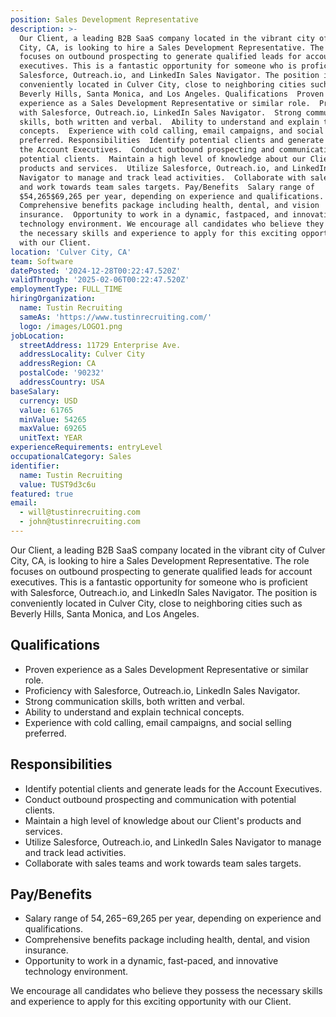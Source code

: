 ```yaml
---
position: Sales Development Representative
description: >-
  Our Client, a leading B2B SaaS company located in the vibrant city of Culver
  City, CA, is looking to hire a Sales Development Representative. The role
  focuses on outbound prospecting to generate qualified leads for account
  executives. This is a fantastic opportunity for someone who is proficient with
  Salesforce, Outreach.io, and LinkedIn Sales Navigator. The position is
  conveniently located in Culver City, close to neighboring cities such as
  Beverly Hills, Santa Monica, and Los Angeles. Qualifications  Proven
  experience as a Sales Development Representative or similar role.  Proficiency
  with Salesforce, Outreach.io, LinkedIn Sales Navigator.  Strong communication
  skills, both written and verbal.  Ability to understand and explain technical
  concepts.  Experience with cold calling, email campaigns, and social selling
  preferred. Responsibilities  Identify potential clients and generate leads for
  the Account Executives.  Conduct outbound prospecting and communication with
  potential clients.  Maintain a high level of knowledge about our Client's
  products and services.  Utilize Salesforce, Outreach.io, and LinkedIn Sales
  Navigator to manage and track lead activities.  Collaborate with sales teams
  and work towards team sales targets. Pay/Benefits  Salary range of
  $54,265$69,265 per year, depending on experience and qualifications. 
  Comprehensive benefits package including health, dental, and vision
  insurance.  Opportunity to work in a dynamic, fastpaced, and innovative
  technology environment. We encourage all candidates who believe they possess
  the necessary skills and experience to apply for this exciting opportunity
  with our Client.
location: 'Culver City, CA'
team: Software
datePosted: '2024-12-28T00:22:47.520Z'
validThrough: '2025-02-06T00:22:47.520Z'
employmentType: FULL_TIME
hiringOrganization:
  name: Tustin Recruiting
  sameAs: 'https://www.tustinrecruiting.com/'
  logo: /images/LOGO1.png
jobLocation:
  streetAddress: 11729 Enterprise Ave.
  addressLocality: Culver City
  addressRegion: CA
  postalCode: '90232'
  addressCountry: USA
baseSalary:
  currency: USD
  value: 61765
  minValue: 54265
  maxValue: 69265
  unitText: YEAR
experienceRequirements: entryLevel
occupationalCategory: Sales
identifier:
  name: Tustin Recruiting
  value: TUST9d3c6u
featured: true
email:
  - will@tustinrecruiting.com
  - john@tustinrecruiting.com
---
```




Our Client, a leading B2B SaaS company located in the vibrant city of Culver City, CA, is looking to hire a Sales Development Representative. The role focuses on outbound prospecting to generate qualified leads for account executives. This is a fantastic opportunity for someone who is proficient with Salesforce, Outreach.io, and LinkedIn Sales Navigator. The position is conveniently located in Culver City, close to neighboring cities such as Beverly Hills, Santa Monica, and Los Angeles.

## Qualifications

- Proven experience as a Sales Development Representative or similar role.
- Proficiency with Salesforce, Outreach.io, LinkedIn Sales Navigator.
- Strong communication skills, both written and verbal.
- Ability to understand and explain technical concepts.
- Experience with cold calling, email campaigns, and social selling preferred.

## Responsibilities

- Identify potential clients and generate leads for the Account Executives.
- Conduct outbound prospecting and communication with potential clients.
- Maintain a high level of knowledge about our Client's products and services.
- Utilize Salesforce, Outreach.io, and LinkedIn Sales Navigator to manage and track lead activities.
- Collaborate with sales teams and work towards team sales targets.

## Pay/Benefits

- Salary range of $54,265-$69,265 per year, depending on experience and qualifications.
- Comprehensive benefits package including health, dental, and vision insurance.
- Opportunity to work in a dynamic, fast-paced, and innovative technology environment.

We encourage all candidates who believe they possess the necessary skills and experience to apply for this exciting opportunity with our Client.
